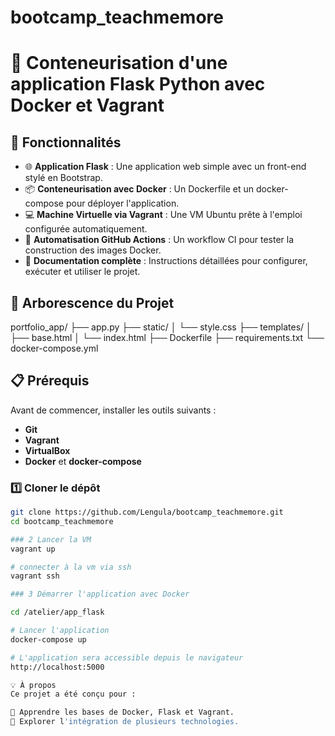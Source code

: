 # bootcamp_teachmemore

# 🐳 Conteneurisation d'une application Flask Python avec Docker et Vagrant

## 🚀 Fonctionnalités

- 🌐 **Application Flask** : Une application web simple avec un front-end stylé en Bootstrap.
- 📦 **Conteneurisation avec Docker** : Un Dockerfile et un docker-compose pour déployer l'application.
- 💻 **Machine Virtuelle via Vagrant** : Une VM Ubuntu prête à l'emploi configurée automatiquement.
- 🤖 **Automatisation GitHub Actions** : Un workflow CI pour tester la construction des images Docker.
- 📖 **Documentation complète** : Instructions détaillées pour configurer, exécuter et utiliser le projet.

## 📂 Arborescence du Projet

portfolio_app/
├── app.py
├── static/
│   └── style.css
├── templates/
│   ├── base.html
│   └── index.html
├── Dockerfile
├── requirements.txt
└── docker-compose.yml

## 📋 Prérequis

Avant de commencer, installer les outils suivants : 
- **Git** 
- **Vagrant** 
- **VirtualBox**
- **Docker** et **docker-compose**

### 1️⃣ Cloner le dépôt
```bash
git clone https://github.com/Lengula/bootcamp_teachmemore.git
cd bootcamp_teachmemore

### 2 Lancer la VM
vagrant up

# connecter à la vm via ssh
vagrant ssh

### 3 Démarrer l'application avec Docker

cd /atelier/app_flask

# Lancer l'application
docker-compose up

# L'application sera accessible depuis le navigateur
http://localhost:5000

💡 À propos
Ce projet a été conçu pour :

🌱 Apprendre les bases de Docker, Flask et Vagrant.
🔗 Explorer l'intégration de plusieurs technologies.

